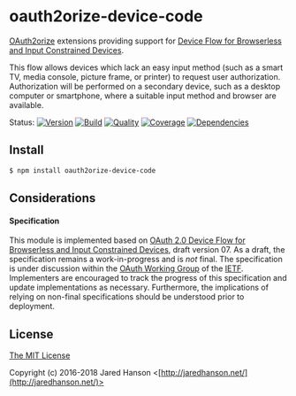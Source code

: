 # oauth2orize-device-code

[OAuth2orize](https://github.com/jaredhanson/oauth2orize) extensions providing
support for [Device Flow for Browserless and Input Constrained Devices](https://tools.ietf.org/html/draft-ietf-oauth-device-flow-07).

This flow allows devices which lack an easy input method (such as a smart TV,
media console, picture frame, or printer) to request user authorization.
Authorization will be performed on a secondary device, such as a desktop
computer or smartphone, where a suitable input method and browser are available.

Status:
[![Version](https://img.shields.io/npm/v/oauth2orize-device-code.svg?label=version)](https://www.npmjs.com/package/oauth2orize-device-code)
[![Build](https://img.shields.io/travis/jaredhanson/oauth2orize-device-code.svg)](https://travis-ci.org/jaredhanson/oauth2orize-device-code)
[![Quality](https://img.shields.io/codeclimate/github/jaredhanson/oauth2orize-device-code.svg?label=quality)](https://codeclimate.com/github/jaredhanson/oauth2orize-device-code)
[![Coverage](https://img.shields.io/coveralls/jaredhanson/oauth2orize-device-code.svg)](https://coveralls.io/r/jaredhanson/oauth2orize-device-code)
[![Dependencies](https://img.shields.io/david/jaredhanson/oauth2orize-device-code.svg)](https://david-dm.org/jaredhanson/oauth2orize-device-code)


## Install

```bash
$ npm install oauth2orize-device-code
```

## Considerations

#### Specification

This module is implemented based on [OAuth 2.0 Device Flow for Browserless and Input Constrained Devices](https://tools.ietf.org/html/draft-ietf-oauth-device-flow-07),
draft version 07.  As a draft, the specification remains a work-in-progress and
is *not* final.  The specification is under discussion within the [OAuth Working Group](https://datatracker.ietf.org/wg/oauth/about/)
of the [IETF](https://www.ietf.org/).  Implementers are encouraged to track the
progress of this specification and update implementations as necessary.
Furthermore, the implications of relying on non-final specifications should be
understood prior to deployment.

## License

[The MIT License](http://opensource.org/licenses/MIT)

Copyright (c) 2016-2018 Jared Hanson <[http://jaredhanson.net/](http://jaredhanson.net/)>

